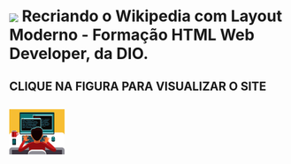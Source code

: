 <h1>
    <a  href="https://www.dio.me/">
     <img align="center" width="40px" src="https://hermes.digitalinnovation.one/assets/diome/logo-minimized.png"></a>
    <span>Recriando o Wikipedia com Layout Moderno - Formação HTML Web Developer, da DIO.</span>
</h1>
<h2>CLIQUE NA FIGURA PARA VISUALIZAR O SITE<h2>
    <h3>
 <a  href="https://rodrigocolorado.github.io/html-dio/">
  <img align="center" width="100px" src="https://github.com/Rodrigocolorado/modulo-1-html/blob/main/images.png"></a>
</h3>


